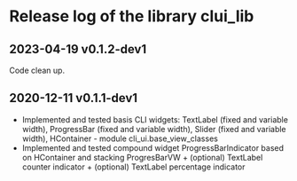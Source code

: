 # Release log of the library clui_lib

## 2023-04-19 v0.1.2-dev1

Code clean up.

## 2020-12-11 v0.1.1-dev1

* Implemented and tested basis CLI widgets: TextLabel (fixed and variable width), ProgressBar (fixed and variable width), Slider (fixed and variable width), HContainer - module cli_ui.base_view_classes
* Implemented and tested compound widget ProgressBarIndicator based on HContainer and stacking ProgresBarVW + (optional) TextLabel counter indicator + (optional) TextLabel percentage indicator
